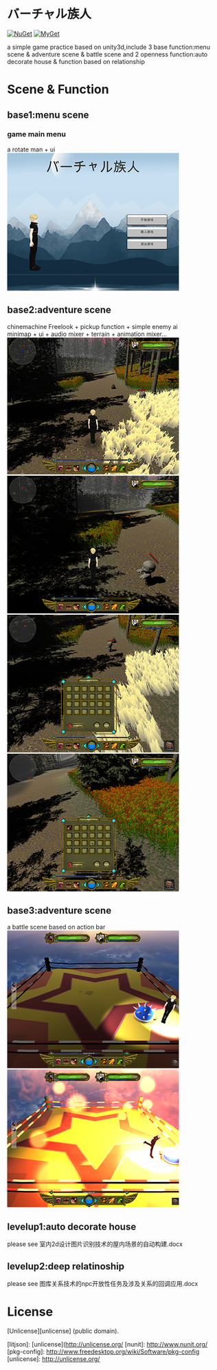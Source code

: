 バーチャル族人
=======

[![NuGet](https://img.shields.io/nuget/v/LitJson.svg)](https://www.nuget.org/packages/LitJson) [![MyGet](https://img.shields.io/myget/litjson/vpre/LitJson.svg?label=myget)](https://www.myget.org/gallery/litjson)

a simple game practice based on unity3d,include 3 base function:menu scene & adventure scene & battle scene and 2 openness function:auto decorate house & function based on relationship

# Scene & Function
## base1:menu scene
### game main menu
a rotate man + ui
![image](https://github.com/CSeven19/virtual-man/blob/master/Show/menu.png)

## base2:adventure scene
chinemachine Freelook + pickup function + simple enemy ai  
minimap + ui + audio mixer + terrain + animation mixer...
![image](https://github.com/CSeven19/virtual-man/blob/master/Show/ad1.png)  
![image](https://github.com/CSeven19/virtual-man/blob/master/Show/ad3.png)  
![image](https://github.com/CSeven19/virtual-man/blob/master/Show/ad2.png)  
![image](https://github.com/CSeven19/virtual-man/blob/master/Show/ad4.png)

## base3:adventure scene
a battle scene based on action bar
![image](https://github.com/CSeven19/virtual-man/blob/master/Show/battle1.png)  
![image](https://github.com/CSeven19/virtual-man/blob/master/Show/battle2.png)

## levelup1:auto decorate house
please see 室内2d设计图片识别技术的屋内场景的自动构建.docx

## levelup2:deep relatinoship
please see 图库关系技术的npc开放性任务及涉及关系的回调应用.docx

# License

[Unlicense][unlicense] (public domain).

[mygetgallery]: [https://www.myget.org/gallery/litjson]
[litjson]: [unlicense](http://unlicense.org/
[nunit]: http://www.nunit.org/
[pkg-config]: http://www.freedesktop.org/wiki/Software/pkg-config
[unlicense]: http://unlicense.org/
